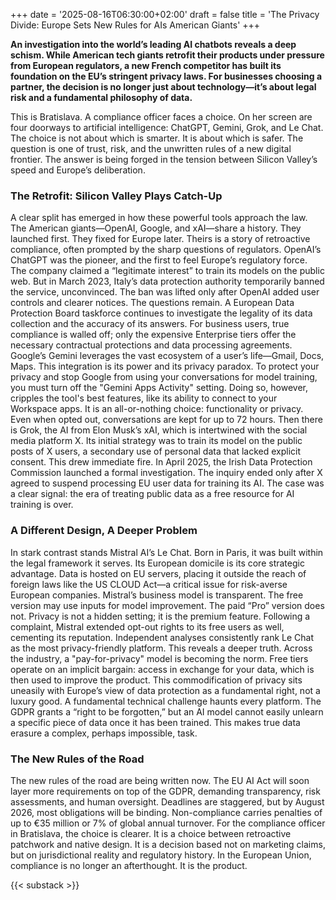 +++
date = '2025-08-16T06:30:00+02:00'
draft = false
title = 'The Privacy Divide: Europe Sets New Rules for AIs American Giants'
+++

**An investigation into the world’s leading AI chatbots reveals a deep schism. While American tech giants retrofit their products under pressure from European regulators, a new French competitor has built its foundation on the EU’s stringent privacy laws. For businesses choosing a partner, the decision is no longer just about technology—it’s about legal risk and a fundamental philosophy of data.**

This is Bratislava. A compliance officer faces a choice. On her screen are four doorways to artificial intelligence: ChatGPT, Gemini, Grok, and Le Chat. The choice is not about which is smarter. It is about which is safer. The question is one of trust, risk, and the unwritten rules of a new digital frontier. The answer is being forged in the tension between Silicon Valley’s speed and Europe’s deliberation.

### The Retrofit: Silicon Valley Plays Catch-Up

A clear split has emerged in how these powerful tools approach the law. The American giants—OpenAI, Google, and xAI—share a history. They launched first. They fixed for Europe later. Theirs is a story of retroactive compliance, often prompted by the sharp questions of regulators.
OpenAI’s ChatGPT was the pioneer, and the first to feel Europe’s regulatory force. The company claimed a “legitimate interest” to train its models on the public web. But in March 2023, Italy’s data protection authority temporarily banned the service, unconvinced. The ban was lifted only after OpenAI added user controls and clearer notices. The questions remain. A European Data Protection Board taskforce continues to investigate the legality of its data collection and the accuracy of its answers. For business users, true compliance is walled off; only the expensive Enterprise tiers offer the necessary contractual protections and data processing agreements.
Google’s Gemini leverages the vast ecosystem of a user’s life—Gmail, Docs, Maps. This integration is its power and its privacy paradox. To protect your privacy and stop Google from using your conversations for model training, you must turn off the "Gemini Apps Activity" setting. Doing so, however, cripples the tool's best features, like its ability to connect to your Workspace apps. It is an all-or-nothing choice: functionality or privacy. Even when opted out, conversations are kept for up to 72 hours.
Then there is Grok, the AI from Elon Musk’s xAI, which is intertwined with the social media platform X. Its initial strategy was to train its model on the public posts of X users, a secondary use of personal data that lacked explicit consent. This drew immediate fire. In April 2025, the Irish Data Protection Commission launched a formal investigation. The inquiry ended only after X agreed to suspend processing EU user data for training its AI. The case was a clear signal: the era of treating public data as a free resource for AI training is over.

### A Different Design, A Deeper Problem

In stark contrast stands Mistral AI’s Le Chat. Born in Paris, it was built within the legal framework it serves. Its European domicile is its core strategic advantage. Data is hosted on EU servers, placing it outside the reach of foreign laws like the US CLOUD Act—a critical issue for risk-averse European companies. Mistral’s business model is transparent. The free version may use inputs for model improvement. The paid “Pro” version does not. Privacy is not a hidden setting; it is the premium feature. Following a complaint, Mistral extended opt-out rights to its free users as well, cementing its reputation. Independent analyses consistently rank Le Chat as the most privacy-friendly platform.
This reveals a deeper truth. Across the industry, a "pay-for-privacy" model is becoming the norm. Free tiers operate on an implicit bargain: access in exchange for your data, which is then used to improve the product. This commodification of privacy sits uneasily with Europe’s view of data protection as a fundamental right, not a luxury good.
A fundamental technical challenge haunts every platform. The GDPR grants a “right to be forgotten,” but an AI model cannot easily unlearn a specific piece of data once it has been trained. This makes true data erasure a complex, perhaps impossible, task.

### The New Rules of the Road

The new rules of the road are being written now. The EU AI Act will soon layer more requirements on top of the GDPR, demanding transparency, risk assessments, and human oversight. Deadlines are staggered, but by August 2026, most obligations will be binding. Non-compliance carries penalties of up to €35 million or 7% of global annual turnover.
For the compliance officer in Bratislava, the choice is clearer. It is a choice between retroactive patchwork and native design. It is a decision based not on marketing claims, but on jurisdictional reality and regulatory history. In the European Union, compliance is no longer an afterthought. It is the product.

{{< substack >}}
